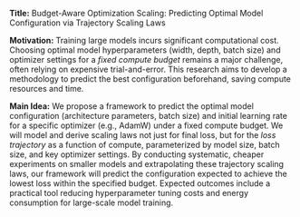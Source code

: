 **Title:** Budget-Aware Optimization Scaling: Predicting Optimal Model Configuration via Trajectory Scaling Laws

**Motivation:** Training large models incurs significant computational cost. Choosing optimal model hyperparameters (width, depth, batch size) and optimizer settings for a *fixed compute budget* remains a major challenge, often relying on expensive trial-and-error. This research aims to develop a methodology to predict the best configuration beforehand, saving compute resources and time.

**Main Idea:** We propose a framework to predict the optimal model configuration (architecture parameters, batch size) and initial learning rate for a specific optimizer (e.g., AdamW) under a fixed compute budget. We will model and derive scaling laws not just for final loss, but for the *loss trajectory* as a function of compute, parameterized by model size, batch size, and key optimizer settings. By conducting systematic, cheaper experiments on smaller models and extrapolating these trajectory scaling laws, our framework will predict the configuration expected to achieve the lowest loss within the specified budget. Expected outcomes include a practical tool reducing hyperparameter tuning costs and energy consumption for large-scale model training.